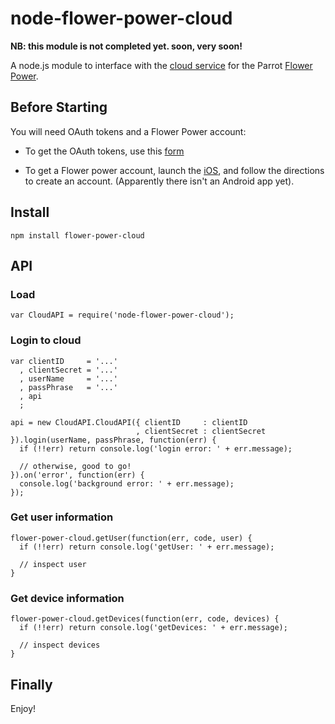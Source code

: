 node-flower-power-cloud
=======================

**NB: this module is not completed yet. soon, very soon!**

A node.js module to interface with the [cloud service](https://github.com/parrot-flower-power/parrot-flower-power-api-example)
for the Parrot [Flower Power](http://www.parrot.com/flowerpower/).


Before Starting
---------------
You will need OAuth tokens and a Flower Power account:

- To get the OAuth tokens, use this [form](https://apiflowerpower.parrot.com/api_access/signup)

- To get a Flower power account,
launch the [iOS](https://itunes.apple.com/us/app/apple-store/id712479884), and follow the directions to create an account.
(Apparently there isn't an Android app yet).


Install
-------

    npm install flower-power-cloud

API
---

### Load

    var CloudAPI = require('node-flower-power-cloud');

### Login to cloud

    var clientID     = '...'
      , clientSecret = '...'
      , userName     = '...'
      , passPhrase   = '...'
      , api
      ;

    api = new CloudAPI.CloudAPI({ clientID     : clientID
                                , clientSecret : clientSecret }).login(userName, passPhrase, function(err) {
      if (!!err) return console.log('login error: ' + err.message);

      // otherwise, good to go!
    }).on('error', function(err) {
      console.log('background error: ' + err.message);
    });

### Get user information

    flower-power-cloud.getUser(function(err, code, user) {
      if (!!err) return console.log('getUser: ' + err.message);

      // inspect user
    }

### Get device information

    flower-power-cloud.getDevices(function(err, code, devices) {
      if (!!err) return console.log('getDevices: ' + err.message);

      // inspect devices
    }

Finally
-------

Enjoy!
